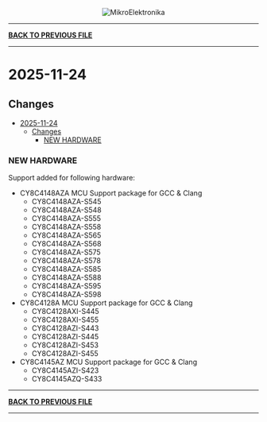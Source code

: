<p align="center">
  <img src="http://www.mikroe.com/img/designs/beta/logo_small.png?raw=true" alt="MikroElektronika"/>
</p>

---

**[BACK TO PREVIOUS FILE](../changelog.md)**

---

# 2025-11-24

## Changes

- [2025-11-24](#2025-11-24)
  - [Changes](#changes)
    - [NEW HARDWARE](#new-hardware)

### NEW HARDWARE

Support added for following hardware:

+ CY8C4148AZA MCU Support package for GCC & Clang
  + CY8C4148AZA-S545
  + CY8C4148AZA-S548
  + CY8C4148AZA-S555
  + CY8C4148AZA-S558
  + CY8C4148AZA-S565
  + CY8C4148AZA-S568
  + CY8C4148AZA-S575
  + CY8C4148AZA-S578
  + CY8C4148AZA-S585
  + CY8C4148AZA-S588
  + CY8C4148AZA-S595
  + CY8C4148AZA-S598
+ CY8C4128A MCU Support package for GCC & Clang
  + CY8C4128AXI-S445
  + CY8C4128AXI-S455
  + CY8C4128AZI-S443
  + CY8C4128AZI-S445
  + CY8C4128AZI-S453
  + CY8C4128AZI-S455
+ CY8C4145AZ MCU Support package for GCC & Clang
  + CY8C4145AZI-S423
  + CY8C4145AZQ-S433

---

**[BACK TO PREVIOUS FILE](../changelog.md)**

---
